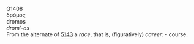 <body>
  <p>G1408<br>  δρόμος  <br> dromos  <br><i>drom‘-os </i><br>From the alternate of <a href="g5143.htm">5143</a>  a <i>race</i>, that is, (figuratively) <i>career:</i> - course.<br></p>
 </body>